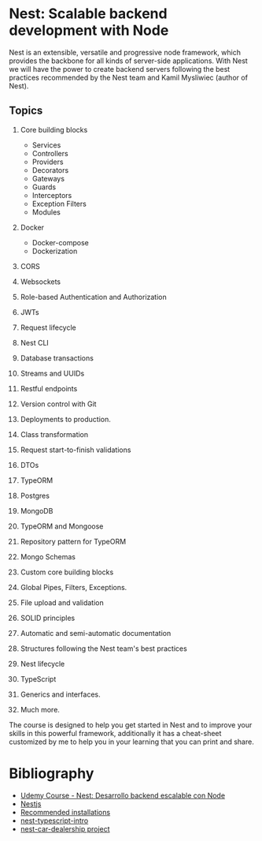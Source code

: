 # Nest: Scalable backend development with Node

Nest is an extensible, versatile and progressive node framework, which provides the backbone for all kinds of server-side applications. With Nest we will have the power to create backend servers following the best practices recommended by the Nest team and Kamil Mysliwiec (author of Nest).

## Topics

1. Core building blocks

    - Services
    - Controllers
    - Providers
    - Decorators
    - Gateways
    - Guards
    - Interceptors
    - Exception Filters
    - Modules

2. Docker
   
   - Docker-compose
   - Dockerization

3. CORS

4. Websockets

5. Role-based Authentication and Authorization

6. JWTs

7. Request lifecycle

8. Nest CLI

9. Database transactions

10. Streams and UUIDs

11. Restful endpoints

12. Version control with Git

13. Deployments to production.

14. Class transformation

15. Request start-to-finish validations

16. DTOs

17. TypeORM

18. Postgres

19. MongoDB

20. TypeORM and Mongoose

21. Repository pattern for TypeORM

22. Mongo Schemas

23. Custom core building blocks

24. Global Pipes, Filters, Exceptions.

25. File upload and validation

26. SOLID principles

27. Automatic and semi-automatic documentation

28. Structures following the Nest team's best practices

29. Nest lifecycle

30. TypeScript

31. Generics and interfaces.

32. Much more.

The course is designed to help you get started in Nest and to improve your skills in this powerful framework, additionally it has a cheat-sheet customized by me to help you in your learning that you can print and share.


# Bibliography

  - [Udemy Course - Nest: Desarrollo backend escalable con Node](https://www.udemy.com/course/nest-framework/?kw=nest+desarrollo&src=sac)
  - [Nestjs](https://docs.nestjs.com/)
  - [Recommended installations](https://gist.github.com/Klerith/c0ef4f48d986e2cf3308bb54fff84ea5)
  - [nest-typescript-intro](https://github.com/Klerith/nest-typescript-intro)
  - [nest-car-dealership project](https://github.com/Klerith/nest-car-dealership/tree/main)